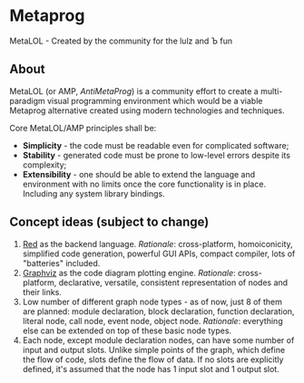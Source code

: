 # Metaprog

MetaLOL - Created by the community for the lulz and Ъ fun

## About

MetaLOL (or AMP, _AntiMetaProg_) is a community effort to create a multi-paradigm visual programming environment which would be a viable Metaprog alternative created using modern technologies and techniques.

Core MetaLOL/AMP principles shall be:

- **Simplicity** - the code must be readable even for complicated software;
- **Stability** - generated code must be prone to low-level errors despite its complexity;
- **Extensibility** - one should be able to extend the language and environment with no limits once the core functionality is in place. Including any system library bindings.

## Concept ideas (subject to change)

1. [Red](https://www.red-lang.org/) as the backend language. _Rationale_: cross-platform, homoiconicity, simplified code generation, powerful GUI APIs, compact compiler, lots of "batteries" included.
2. [Graphviz](https://www.graphviz.org/) as the code diagram plotting engine. _Rationale_: cross-platform, declarative, versatile, consistent representation of nodes and their links.
3. Low number of different graph node types - as of now, just 8 of them are planned: module declaration, block declaration, function declaration, literal node, call node, event node, object node. _Rationale_: everything else can be extended on top of these basic node types.
4. Each node, except module declaration nodes, can have some number of input and output slots. Unlike simple points of the graph, which define the flow of code, slots define the flow of data. If no slots are explicitly defined, it's assumed that the node has 1 input slot and 1 output slot.
